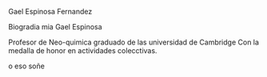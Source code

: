 Gael Espinosa Fernandez

Biogradia mia Gael Espinosa

Profesor de Neo-quimica graduado de las universidad de Cambridge
Con la medalla de honor en actividades colecctivas.

o eso soñe